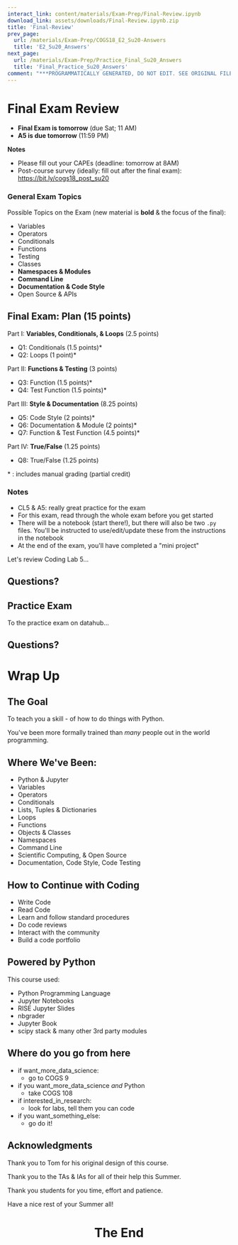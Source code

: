 ```yaml
---
interact_link: content/materials/Exam-Prep/Final-Review.ipynb
download_link: assets/downloads/Final-Review.ipynb.zip
title: 'Final-Review'
prev_page:
  url: /materials/Exam-Prep/COGS18_E2_Su20-Answers
  title: 'E2_Su20_Answers'
next_page:
  url: /materials/Exam-Prep/Practice_Final_Su20_Answers
  title: 'Final_Practice_Su20_Answers'
comment: "***PROGRAMMATICALLY GENERATED, DO NOT EDIT. SEE ORIGINAL FILES IN /content***"
---
```

# Final Exam Review

- **Final Exam is tomorrow** (due Sat; 11 AM)
- **A5 is due tomorrow** (11:59 PM)
    
**Notes**
- Please fill out your CAPEs (deadline: tomorrow at 8AM)
- Post-course survey (ideally: fill out after the final exam): https://bit.ly/cogs18_post_su20

### General Exam Topics

Possible Topics on the Exam (new material is **bold** & the focus of the final):

- Variables
- Operators
- Conditionals
- Functions
- Testing
- Classes
- **Namespaces & Modules**
- **Command Line**
- **Documentation & Code Style**
- Open Source & APIs

## Final Exam: Plan (15 points)

Part I: **Variables, Conditionals, & Loops** (2.5 points) 
- Q1: Conditionals (1.5 points)*
- Q2: Loops (1 point)*

Part II: **Functions & Testing** (3 points)  
- Q3: Function (1.5 points)*
- Q4: Test Function (1.5 points)*

Part III: **Style & Documentation** (8.25 points)
- Q5: Code Style (2 points)*
- Q6: Documentation & Module (2 points)*
- Q7: Function & Test Function (4.5 points)*
   
Part IV: **True/False** (1.25 points)
- Q8: True/False (1.25 points)

\* : includes manual grading (partial credit)

### Notes

- CL5 & A5: really great practice for the exam
- For this exam, read through the whole exam before you get started
- There will be a notebook (start there!), but there will also be two `.py` files. You'll be instructed to use/edit/update these from the instructions in the notebook
- At the end of the exam, you'll have completed a "mini project"

Let's review Coding Lab 5...

## Questions?

## Practice Exam

To the practice exam on datahub...

## Questions?

# Wrap Up

## The Goal

To teach you a skill - of how to do things with Python.

You've been more formally trained than *many* people out in the world programming.

## Where We've Been:

- Python & Jupyter
- Variables
- Operators
- Conditionals
- Lists, Tuples & Dictionaries
- Loops
- Functions
- Objects & Classes
- Namespaces
- Command Line
- Scientific Computing, & Open Source
- Documentation, Code Style, Code Testing

## How to Continue with Coding

- Write Code
- Read Code
- Learn and follow standard procedures
- Do code reviews
- Interact with the community
- Build a code portfolio

## Powered by Python

This course used:
- Python Programming Language
- Jupyter Notebooks
- RISE Jupyter Slides
- nbgrader
- Jupyter Book
- scipy stack & many other 3rd party modules

## Where do you go from here

- if want_more_data_science:
    - go to COGS 9
- if you want_more_data_science *and* Python
    - take COGS 108
- if interested_in_research:
    - look for labs, tell them you can code
- if you want_something_else:
    - go do it!

## Acknowledgments

Thank you to Tom for his original design of this course.

Thank you to the TAs & IAs for all of their help this Summer.

Thank you students for you time, effort and patience. 

Have a nice rest of your Summer all!

<center><h1> The End 
